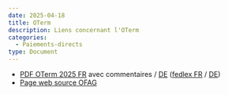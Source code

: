 ```yaml
---
date: 2025-04-18
title: OTerm
description: Liens concernant l'OTerm
categories:
  - Paiements-directs
type: Document
---
```


<ul>
  <li>
    <a href="../../fichiers/OTerm 2025 FR.pdf" target="_blank">PDF OTerm 2025 FR</a> avec commentaires / <a href="../../fichiers/OTerm 2025 DE.pdf" target="_blank">DE</a> 
    (<a href="https://www.fedlex.admin.ch/eli/cc/1999/13/fr" target="_blank">fedlex FR</a> / 
    <a href="https://www.fedlex.admin.ch/eli/cc/1999/13/de" target="_blank">DE</a>)
  </li>
  <li>
    <a href="https://www.blw.admin.ch/fr/paiements-directs-apercu" target="_blank">Page web source OFAG</a>
  </li>
</ul>
